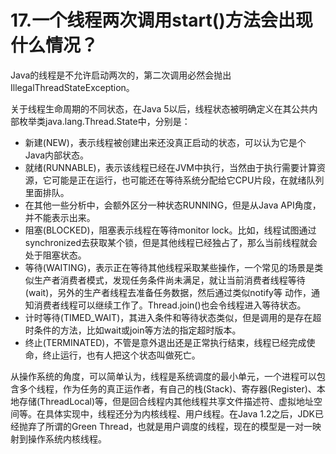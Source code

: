 # 17.一个线程两次调用start()方法会出现什么情况？

Java的线程是不允许启动两次的，第二次调用必然会抛出IllegalThreadStateException。

关于线程生命周期的不同状态，在Java 5以后，线程状态被明确定义在其公共内部枚举类java.lang.Thread.State中，分别是：

+ 新建(NEW)，表示线程被创建出来还没真正启动的状态，可以认为它是个Java内部状态。
+ 就绪(RUNNABLE)，表示该线程已经在JVM中执行，当然由于执行需要计算资源，它可能是正在运行，也可能还在等待系统分配给它CPU片段，在就绪队列里面排队。
+ 在其他一些分析中，会额外区分一种状态RUNNING，但是从Java API角度，并不能表示出来。
+ 阻塞(BLOCKED)，阻塞表示线程在等待monitor lock。比如，线程试图通过synchronized去获取某个锁，但是其他线程已经独占了，那么当前线程就会处于阻塞状态。
+ 等待(WAITING)，表示正在等待其他线程采取某些操作，一个常见的场景是类似生产者消费者模式，发现任务条件尚未满足，就让当前消费者线程等待(wait)，另外的生产者线程去准备任务数据，然后通过类似notify等 动作，通知消费者线程可以继续工作了。Thread.join()也会令线程进入等待状态。
+ 计时等待(TIMED_WAIT)，其进入条件和等待状态类似，但是调用的是存在超时条件的方法，比如wait或join等方法的指定超时版本。
+ 终止(TERMINATED)，不管是意外退出还是正常执行结束，线程已经完成使命，终止运行，也有人把这个状态叫做死亡。

从操作系统的角度，可以简单认为，线程是系统调度的最小单元，一个进程可以包含多个线程，作为任务的真正运作者，有自己的栈(Stack)、寄存器(Register)、本地存储(ThreadLocal)等，但是回合线程内其他线程共享文件描述符、虚拟地址空间等。在具体实现中，线程还分为内核线程、用户线程。在Java 1.2之后，JDK已经抛弃了所谓的Green Thread，也就是用户调度的线程，现在的模型是一对一映射到操作系统内核线程。

































